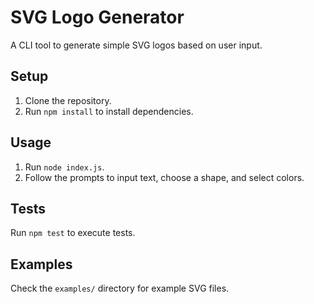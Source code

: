 # SVG Logo Generator

A CLI tool to generate simple SVG logos based on user input.

## Setup

1. Clone the repository.
2. Run `npm install` to install dependencies.

## Usage

1. Run `node index.js`.
2. Follow the prompts to input text, choose a shape, and select colors.

## Tests

Run `npm test` to execute tests.

## Examples

Check the `examples/` directory for example SVG files.
